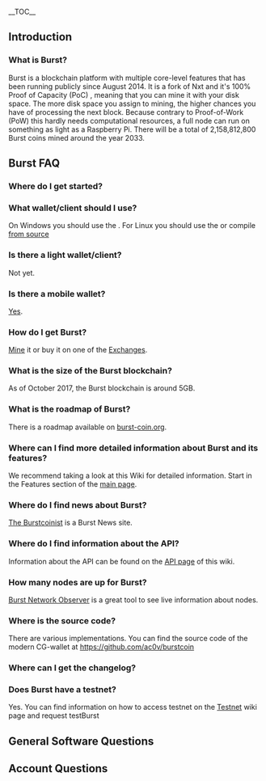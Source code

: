 \_\_TOC\_\_

**Introduction**
----------------

### **What is Burst?**

Burst is a blockchain platform with multiple core-level features that has been running publicly since August 2014. It is a fork of Nxt and it's 100% Proof of Capacity (PoC) , meaning that you can mine it with your disk space. The more disk space you assign to mining, the higher chances you have of processing the next block. Because contrary to Proof-of-Work (PoW) this hardly needs computational resources, a full node can run on something as light as a Raspberry Pi. There will be a total of 2,158,812,800 Burst coins mined around the year 2033.

**Burst FAQ**
-------------

### **Where do I get started?**

### **What wallet/client should I use?**

On Windows you should use the . For Linux you should use the or compile [from source](https://github.com/ac0v/burstcoin)

### **Is there a light wallet/client?**

Not yet.

### **Is there a mobile wallet?**

[Yes](mobile-app.md).

### **How do I get Burst?**

[Mine](mining.md) it or buy it on one of the [Exchanges](exchanges.md).

### **What is the size of the Burst blockchain?**

As of October 2017, the Burst blockchain is around 5GB.

### **What is the roadmap of Burst?**

There is a roadmap available on [burst-coin.org](https://www.burst-coin.org/roadmap).

### **Where can I find more detailed information about Burst and its features?**

We recommend taking a look at this Wiki for detailed information. Start in the Features section of the [main page](main-page.md).

### **Where do I find news about Burst?**

[The Burstcoinist](https://www.burstcoin.ist/) is a Burst News site.

### **Where do I find information about the API?**

Information about the API can be found on the [API page](the-burst-api.md) of this wiki.

### **How many nodes are up for Burst?**

[Burst Network Observer](https://explore.burst.cryptoguru.org/tool/observe%7CThe) is a great tool to see live information about nodes.

### **Where is the source code?**

There are various implementations. You can find the source code of the modern CG-wallet at <https://github.com/ac0v/burstcoin>

### **Where can I get the changelog?**

### **Does Burst have a testnet?**

Yes. You can find information on how to access testnet on the [Testnet](testnet.md) wiki page and request testBurst

**General Software Questions**
------------------------------

**Account Questions**
---------------------

